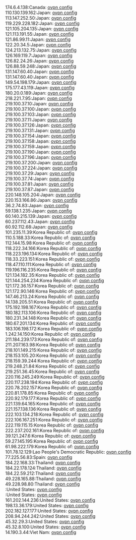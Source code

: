 174.6.4.138:Canada: [ovpn config](vpn/174_6_4_138.ovpn)  
110.130.139.162:Japan: [ovpn config](vpn/110_130_139_162.ovpn)  
113.147.252.50:Japan: [ovpn config](vpn/113_147_252_50.ovpn)  
119.229.228.182:Japan: [ovpn config](vpn/119_229_228_182.ovpn)  
121.105.204.135:Japan: [ovpn config](vpn/121_105_204_135.ovpn)  
121.113.191.55:Japan: [ovpn config](vpn/121_113_191_55.ovpn)  
121.86.99.11:Japan: [ovpn config](vpn/121_86_99_11.ovpn)  
122.20.34.5:Japan: [ovpn config](vpn/122_20_34_5.ovpn)  
124.213.132.75:Japan: [ovpn config](vpn/124_213_132_75.ovpn)  
126.169.119.7:Japan: [ovpn config](vpn/126_169_119_7.ovpn)  
126.82.24.26:Japan: [ovpn config](vpn/126_82_24_26.ovpn)  
126.88.59.248:Japan: [ovpn config](vpn/126_88_59_248.ovpn)  
131.147.60.40:Japan: [ovpn config](vpn/131_147_60_40.ovpn)  
131.147.60.40:Japan: [ovpn config](vpn/131_147_60_40.ovpn)  
149.54.198.179:Japan: [ovpn config](vpn/149_54_198_179.ovpn)  
175.177.43.119:Japan: [ovpn config](vpn/175_177_43_119.ovpn)  
180.20.0.189:Japan: [ovpn config](vpn/180_20_0_189.ovpn)  
218.221.7.95:Japan: [ovpn config](vpn/218_221_7_95.ovpn)  
219.100.37.10:Japan: [ovpn config](vpn/219_100_37_10.ovpn)  
219.100.37.100:Japan: [ovpn config](vpn/219_100_37_100.ovpn)  
219.100.37.103:Japan: [ovpn config](vpn/219_100_37_103.ovpn)  
219.100.37.11:Japan: [ovpn config](vpn/219_100_37_11.ovpn)  
219.100.37.126:Japan: [ovpn config](vpn/219_100_37_126.ovpn)  
219.100.37.131:Japan: [ovpn config](vpn/219_100_37_131.ovpn)  
219.100.37.154:Japan: [ovpn config](vpn/219_100_37_154.ovpn)  
219.100.37.158:Japan: [ovpn config](vpn/219_100_37_158.ovpn)  
219.100.37.159:Japan: [ovpn config](vpn/219_100_37_159.ovpn)  
219.100.37.190:Japan: [ovpn config](vpn/219_100_37_190.ovpn)  
219.100.37.196:Japan: [ovpn config](vpn/219_100_37_196.ovpn)  
219.100.37.200:Japan: [ovpn config](vpn/219_100_37_200.ovpn)  
219.100.37.224:Japan: [ovpn config](vpn/219_100_37_224.ovpn)  
219.100.37.29:Japan: [ovpn config](vpn/219_100_37_29.ovpn)  
219.100.37.74:Japan: [ovpn config](vpn/219_100_37_74.ovpn)  
219.100.37.81:Japan: [ovpn config](vpn/219_100_37_81.ovpn)  
219.100.37.87:Japan: [ovpn config](vpn/219_100_37_87.ovpn)  
220.148.105.204:Japan: [ovpn config](vpn/220_148_105_204.ovpn)  
220.153.166.86:Japan: [ovpn config](vpn/220_153_166_86.ovpn)  
36.2.74.83:Japan: [ovpn config](vpn/36_2_74_83.ovpn)  
59.138.1.235:Japan: [ovpn config](vpn/59_138_1_235.ovpn)  
60.140.215.139:Japan: [ovpn config](vpn/60_140_215_139.ovpn)  
60.237.112.43:Japan: [ovpn config](vpn/60_237_112_43.ovpn)  
60.92.112.68:Japan: [ovpn config](vpn/60_92_112_68.ovpn)  
101.235.11.39:Korea Republic of: [ovpn config](vpn/101_235_11_39.ovpn)  
110.5.188.33:Korea Republic of: [ovpn config](vpn/110_5_188_33.ovpn)  
112.144.15.98:Korea Republic of: [ovpn config](vpn/112_144_15_98.ovpn)  
118.222.34.166:Korea Republic of: [ovpn config](vpn/118_222_34_166.ovpn)  
118.223.196.134:Korea Republic of: [ovpn config](vpn/118_223_196_134.ovpn)  
118.33.223.151:Korea Republic of: [ovpn config](vpn/118_33_223_151.ovpn)  
118.47.110.111:Korea Republic of: [ovpn config](vpn/118_47_110_111.ovpn)  
119.196.116.235:Korea Republic of: [ovpn config](vpn/119_196_116_235.ovpn)  
121.134.182.35:Korea Republic of: [ovpn config](vpn/121_134_182_35.ovpn)  
121.144.254.234:Korea Republic of: [ovpn config](vpn/121_144_254_234.ovpn)  
121.172.36.157:Korea Republic of: [ovpn config](vpn/121_172_36_157.ovpn)  
121.172.90.146:Korea Republic of: [ovpn config](vpn/121_172_90_146.ovpn)  
147.46.213.24:Korea Republic of: [ovpn config](vpn/147_46_213_24.ovpn)  
14.138.205.51:Korea Republic of: [ovpn config](vpn/14_138_205_51.ovpn)  
175.192.198.167:Korea Republic of: [ovpn config](vpn/175_192_198_167.ovpn)  
180.182.113.106:Korea Republic of: [ovpn config](vpn/180_182_113_106.ovpn)  
180.231.34.148:Korea Republic of: [ovpn config](vpn/180_231_34_148.ovpn)  
180.67.201.134:Korea Republic of: [ovpn config](vpn/180_67_201_134.ovpn)  
183.106.198.172:Korea Republic of: [ovpn config](vpn/183_106_198_172.ovpn)  
1.242.14.150:Korea Republic of: [ovpn config](vpn/1_242_14_150.ovpn)  
211.184.239.173:Korea Republic of: [ovpn config](vpn/211_184_239_173.ovpn)  
211.207.163.98:Korea Republic of: [ovpn config](vpn/211_207_163_98.ovpn)  
218.101.149.215:Korea Republic of: [ovpn config](vpn/218_101_149_215.ovpn)  
218.153.105.20:Korea Republic of: [ovpn config](vpn/218_153_105_20.ovpn)  
218.159.39.244:Korea Republic of: [ovpn config](vpn/218_159_39_244.ovpn)  
219.248.21.84:Korea Republic of: [ovpn config](vpn/219_248_21_84.ovpn)  
219.251.36.45:Korea Republic of: [ovpn config](vpn/219_251_36_45.ovpn)  
220.116.245.249:Korea Republic of: [ovpn config](vpn/220_116_245_249.ovpn)  
220.117.238.194:Korea Republic of: [ovpn config](vpn/220_117_238_194.ovpn)  
220.78.202.157:Korea Republic of: [ovpn config](vpn/220_78_202_157.ovpn)  
220.81.178.85:Korea Republic of: [ovpn config](vpn/220_81_178_85.ovpn)  
220.92.179.177:Korea Republic of: [ovpn config](vpn/220_92_179_177.ovpn)  
221.139.64.165:Korea Republic of: [ovpn config](vpn/221_139_64_165.ovpn)  
221.157.138.136:Korea Republic of: [ovpn config](vpn/221_157_138_136.ovpn)  
222.103.134.218:Korea Republic of: [ovpn config](vpn/222_103_134_218.ovpn)  
222.106.167.251:Korea Republic of: [ovpn config](vpn/222_106_167_251.ovpn)  
222.119.115.15:Korea Republic of: [ovpn config](vpn/222_119_115_15.ovpn)  
222.237.202.161:Korea Republic of: [ovpn config](vpn/222_237_202_161.ovpn)  
39.121.247.6:Korea Republic of: [ovpn config](vpn/39_121_247_6.ovpn)  
59.27.145.195:Korea Republic of: [ovpn config](vpn/59_27_145_195.ovpn)  
61.98.222.179:Korea Republic of: [ovpn config](vpn/61_98_222_179.ovpn)  
101.78.12.129:Lao People's Democratic Republic: [ovpn config](vpn/101_78_12_129.ovpn)  
77.225.56.83:Spain: [ovpn config](vpn/77_225_56_83.ovpn)  
184.22.168.33:Thailand: [ovpn config](vpn/184_22_168_33.ovpn)  
184.22.178.124:Thailand: [ovpn config](vpn/184_22_178_124.ovpn)  
184.22.59.212:Thailand: [ovpn config](vpn/184_22_59_212.ovpn)  
49.228.165.88:Thailand: [ovpn config](vpn/49_228_165_88.ovpn)  
49.228.98.80:Thailand: [ovpn config](vpn/49_228_98_80.ovpn)  
:United States: [ovpn config](vpn/.ovpn)  
:United States: [ovpn config](vpn/.ovpn)  
161.202.144.236:United States: [ovpn config](vpn/161_202_144_236.ovpn)  
198.13.36.179:United States: [ovpn config](vpn/198_13_36_179.ovpn)  
202.182.127.177:United States: [ovpn config](vpn/202_182_127_177.ovpn)  
208.94.244.242:United States: [ovpn config](vpn/208_94_244_242.ovpn)  
45.32.29.3:United States: [ovpn config](vpn/45_32_29_3.ovpn)  
45.32.8.100:United States: [ovpn config](vpn/45_32_8_100.ovpn)  
14.190.3.44:Viet Nam: [ovpn config](vpn/14_190_3_44.ovpn)  

